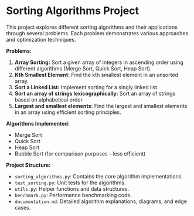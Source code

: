 # Sorting Algorithms Project

This project explores different sorting algorithms and their applications through several problems.  Each problem demonstrates various approaches and optimization techniques.

**Problems:**

1. **Array Sorting:** Sort a given array of integers in ascending order using different algorithms (Merge Sort, Quick Sort, Heap Sort).
2. **Kth Smallest Element:** Find the kth smallest element in an unsorted array.
3. **Sort a Linked List:** Implement sorting for a singly linked list.
4. **Sort an array of strings lexicographically:** Sort an array of strings based on alphabetical order.
5. **Largest and smallest elements:** Find the largest and smallest elements in an array using efficient sorting principles.


**Algorithms Implemented:**

* Merge Sort
* Quick Sort
* Heap Sort
* Bubble Sort (for comparison purposes - less efficient)


**Project Structure:**

* `sorting_algorithms.py`: Contains the core algorithm implementations.
* `test_sorting.py`: Unit tests for the algorithms.
* `utils.py`: Helper functions and data structures.
* `benchmark.py`: Performance benchmarking code.
* `documentation.md`: Detailed algorithm explanations, diagrams, and edge cases.